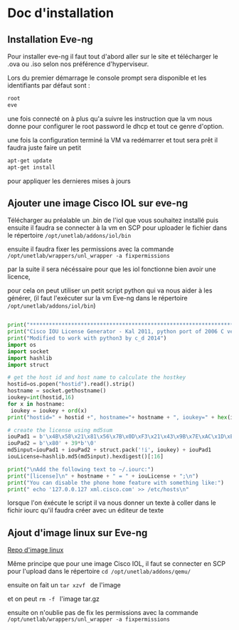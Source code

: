 # Doc d'installation 

## Installation Eve-ng

Pour installer eve-ng il faut tout d'abord aller sur le site et télécharger le .ova ou .iso selon nos préférence d'hyperviseur. 

Lors du premier démarrage le console prompt sera disponible et les identifiants par défaut sont : 
``` bash
root 
eve
```

une fois connecté on à plus qu'a suivre les instruction que la vm nous donne pour configurer le root password le dhcp et tout ce genre d'option.

une fois la configuration terminé la VM va redémarrer et tout sera prêt il faudra juste faire un petit 
```bash 
apt-get update 
apt-get install
```

pour appliquer les dernieres mises à jours 

## Ajouter une image Cisco IOL sur eve-ng 

Télécharger au préalable un .bin de l'iol que vous souhaitez installé puis ensuite il faudra se connecter à la vm en SCP pour uploader le fichier dans le répertoire ``/opt/unetlab/addons/iol/bin``

ensuite il faudra fixer les permissions avec la commande ``/opt/unetlab/wrappers/unl_wrapper -a fixpermissions``

par la suite il sera nécéssaire pour que les iol fonctionne bien avoir une licence, 

pour cela on peut utiliser un petit script python qui va nous aider à les générer, (il faut l'exécuter sur la vm Eve-ng dans le répertoire ``/opt/unetlab/addons/iol/bin``)
```python 

print("*********************************************************************")
print("Cisco IOU License Generator - Kal 2011, python port of 2006 C version")
print("Modified to work with python3 by c_d 2014")
import os
import socket
import hashlib
import struct

# get the host id and host name to calculate the hostkey
hostid=os.popen("hostid").read().strip()
hostname = socket.gethostname()
ioukey=int(hostid,16)
for x in hostname:
 ioukey = ioukey + ord(x)
print("hostid=" + hostid +", hostname="+ hostname + ", ioukey=" + hex(ioukey)[2:])

# create the license using md5sum
iouPad1 = b'\x4B\x58\x21\x81\x56\x7B\x0D\xF3\x21\x43\x9B\x7E\xAC\x1D\xE6\x8A'
iouPad2 = b'\x80' + 39*b'\0'
md5input=iouPad1 + iouPad2 + struct.pack('!i', ioukey) + iouPad1
iouLicense=hashlib.md5(md5input).hexdigest()[:16]

print("\nAdd the following text to ~/.iourc:")
print("[license]\n" + hostname + " = " + iouLicense + ";\n")
print("You can disable the phone home feature with something like:")
print(" echo '127.0.0.127 xml.cisco.com' >> /etc/hosts\n"
```

lorsque l'on éxécute le script il va nous donner un texte à coller dans le fichir iourc qu'il faudra créer avec un éditeur de texte 

## Ajout d'image linux sur Eve-ng

[Repo d'image linux](https://mega.nz/#F!y5YCwZCA!42_S__9wwPVO0zHIfC4xow)

Même principe que pour une image Cisco IOL, il faut se connecter en SCP pour l'upload dans le répertoire ```cd /opt/unetlab/addons/qemu/```

ensuite on fait un ```tar xzvf ``` de l'image 

et on peut ``rm -f `` l'image tar.gz 

ensuite on n'oublie pas de fix les permissions avec la commande ``/opt/unetlab/wrappers/unl_wrapper -a fixpermissions``